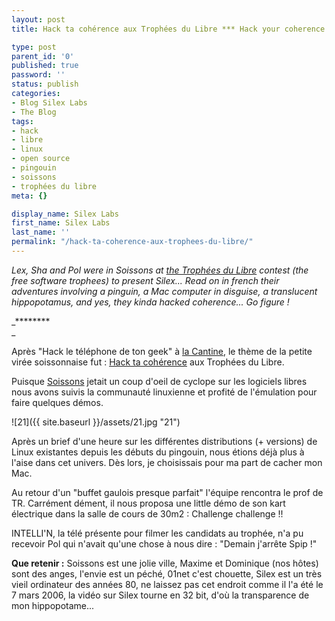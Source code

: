 ```yaml
---
layout: post
title: Hack ta cohérence aux Trophées du Libre *** Hack your coherence...

type: post
parent_id: '0'
published: true
password: ''
status: publish
categories:
- Blog Silex Labs
- The Blog
tags:
- hack
- libre
- linux
- open source
- pingouin
- soissons
- trophées du libre
meta: {}

display_name: Silex Labs
first_name: Silex Labs
last_name: ''
permalink: "/hack-ta-coherence-aux-trophees-du-libre/"
---
```


_Lex, Sha and Pol were in Soissons at [the Trophées du Libre](http://www.trophees-du-libre.org/content/blogcategory/24/69/lang,en/) contest (the free software trophees) to present Silex... Read on in french their adventures involving a pinguin, a Mac computer in disguise, a translucent hippopotamus, and yes, they kinda hacked coherence... Go figure !_

_********  
_

Après "Hack le téléphone de ton geek" à [la Cantine](http://www.passageenseine.org/), le thème de la petite virée soissonnaise fut
: [Hack ta cohérence](http://coherence.beebits.net/) aux Trophées du Libre.

Puisque [Soissons](http://www.ville-soissons.fr/) jetait un coup d'oeil de cyclope sur les logiciels libres nous avons suivis la communauté linuxienne et profité de l'émulation pour faire quelques démos.

![21]({{ site.baseurl }}/assets/21.jpg "21")  

Après un brief d'une heure sur les différentes distributions (+ versions) de Linux existantes depuis les débuts du pingouin, nous étions déjà plus à l'aise dans cet univers. Dès lors, je choisissais pour ma part de cacher mon Mac.

Au retour d'un "buffet gaulois presque parfait" l'équipe rencontra le prof de TR. Carrément dément, il nous proposa une little démo de son kart électrique dans la salle de cours de 30m2
: Challenge challenge !!

INTELLI'N, la télé présente pour filmer les candidats au trophée, n'a pu recevoir Pol qui n'avait qu'une chose à nous dire
: "Demain j'arrête Spip !"

**Que retenir :** Soissons est une jolie ville, Maxime et Dominique (nos hôtes) sont des anges, l'envie est un péché, 01net c'est chouette, Silex est un très vieil ordinateur des années 80, ne laissez pas cet endroit comme il l'a été le 7 mars 2006, la vidéo sur Silex tourne en 32 bit, d'où la transparence de mon hippopotame...